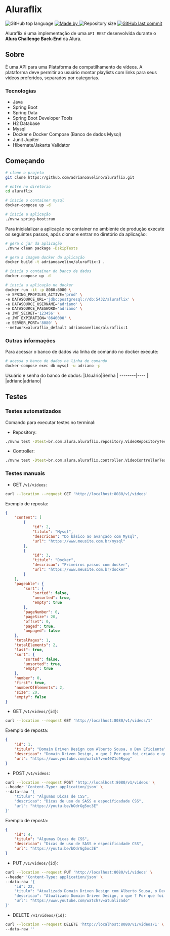 # Aluraflix
<p>
    <img alt="GitHub top language" src="https://img.shields.io/github/languages/top/adrianoavelino/aluraflix">
    <a href="https://github.com/my-study-area">
        <img alt="Made by" src="https://img.shields.io/badge/made%20by-adriano%20avelino-gree">
    </a>
    <img alt="Repository size" src="https://img.shields.io/github/repo-size/adrianoavelino/aluraflix">
    <a href="https://github.com/EliasGcf/readme-template/commits/master">
    <img alt="GitHub last commit" src="https://img.shields.io/github/last-commit/adrianoavelino/aluraflix">
    </a>
</p>

Aluraflix é uma implementação de uma `API REST` desenvolvida durante o **Alura Challenge Back-End** da Alura.

## Sobre
É uma API para uma Plataforma de compatilhamento de vídeos. A plataforma deve permitir ao usuário montar playlists com links para seus vídeos preferidos, separados por categorias.

### Tecnologias
- Java
- Spring Boot
- Spring Data
- Spring Boot Developer Tools
- H2 Database
- Mysql
- Docker e Docker Compose (Banco de dados Mysql)
- Junit Jupiter
- Hibernate/Jakarta Validator

## Começando
```bash
# clone o projeto
git clone https://github.com/adrianoavelino/aluraflix.git

# entre no diretório
cd aluraflix

# inicie o container mysql
docker-compose up -d

# inicie a aplicação
./mvnw spring-boot:run
```
Para inicialalizar a aplicação no container no ambiente de produção execute os seguintes passos, após clonar e entrar no diretório da aplicação:
```bash
# gera o jar da aplicação
./mvnw clean package -DskipTests

# gera a imagem docker da aplicação
docker build -t adrianoavelino/aluraflix:1 .

# inicia o container do banco de dados
docker-compose up -d

# inicia a aplicação no docker
docker run -it -p 8080:8080 \
-e SPRING_PROFILES_ACTIVE='prod' \
-e DATASOURCE_URL='jdbc:postgresql://db:5432/aluraflix' \
-e DATASOURCE_USERNAME='adriano' \
-e DATASOURCE_PASSWORD='adriano' \
-e JWT_SECRET='123456' \
-e JWT_EXPIRATION='8640000' \
-e SERVER_PORT='8080' \
--network=aluraflix_default adrianoavelino/aluraflix:1
```

### Outras informações
Para acessar o banco de dados via linha de comando no docker execute:
```bash
# acessa o banco de dados na linha de comando
docker-compose exec db mysql -u adriano -p
```
Usuário e senha do banco de dados:
|Usuário|Senha  |
--------|----   |
|adriano|adriano|

## Testes

### Testes automatizados
Comando para executar testes no terminal:
- Repository:
```bash
./mvnw test -Dtest=br.com.alura.aluraflix.repository.VideoRepositoryTest -e
```
- Controller:
```bash
./mvnw test -Dtest=br.com.alura.aluraflix.controller.VideoControllerTest -e
```

### Testes manuais
- GET `/v1/videos`:
```bash
curl --location --request GET 'http://localhost:8080/v1/videos'
```
Exemplo de reposta:
```json
{
    "content": [
        {
            "id": 2,
            "titulo": "Mysql",
            "descricao": "Do básico ao avançado com Mysql",
            "url": "https://www.meusite.com.br/mysql"
        },
        {
            "id": 3,
            "titulo": "Docker",
            "descricao": "Primeiros passos com docker",
            "url": "https://www.meusite.com.br/docker"
        }
    ],
    "pageable": {
        "sort": {
            "sorted": false,
            "unsorted": true,
            "empty": true
        },
        "pageNumber": 0,
        "pageSize": 20,
        "offset": 0,
        "paged": true,
        "unpaged": false
    },
    "totalPages": 1,
    "totalElements": 2,
    "last": true,
    "sort": {
        "sorted": false,
        "unsorted": true,
        "empty": true
    },
    "number": 0,
    "first": true,
    "numberOfElements": 2,
    "size": 20,
    "empty": false
}
```
- GET `/v1/videos/{id}`:
```bash
curl --location --request GET 'http://localhost:8080/v1/videos/1'
```

Exemplo de reposta:
```json
{
    "id": 1,
    "titulo": "Domain Driven Design com Alberto Sousa, o Dev Eficiente",
    "descricao": "Domain Driven Design, o que ? Por que foi criada e qual objetivo dessa linguagem dentro da programao?",
    "url": "https://www.youtube.com/watch?v=n40Z1c9Ryog"
}
```
- POST `/v1/videos`:
```bash
curl --location --request POST 'http://localhost:8080/v1/videos' \
--header 'Content-Type: application/json' \
--data-raw '{
    "titulo": "Algumas Dicas de CSS",
    "descricao": "Dicas de uso de SASS e especificadade CSS",
    "url": "https://youtu.be/bOdrGg5oc3E"
}'
```
Exemplo de reposta:
```json
{
    "id": 4,
    "titulo": "Algumas Dicas de CSS",
    "descricao": "Dicas de uso de SASS e especificadade CSS",
    "url": "https://youtu.be/bOdrGg5oc3E"
}
```
- PUT `/v1/videos/{id}`:
```bash
curl --location --request PUT 'http://localhost:8080/v1/videos' \
--header 'Content-Type: application/json' \
--data-raw '{
    "id": 22,
    "titulo": "Atualizado Domain Driven Design com Alberto Sousa, o Dev Eficiente",
    "descricao": "Atualizado Domain Driven Design, o que ? Por que foi criada e qual objetivo dessa linguagem dentro da programao?",
    "url": "https://www.youtube.com/watch?v=atualizado"
}'
```
- DELETE `/v1/videos/{id}`:
```bash
curl --location --request DELETE 'http://localhost:8080/v1/videos/1' \
--data-raw ''
```
